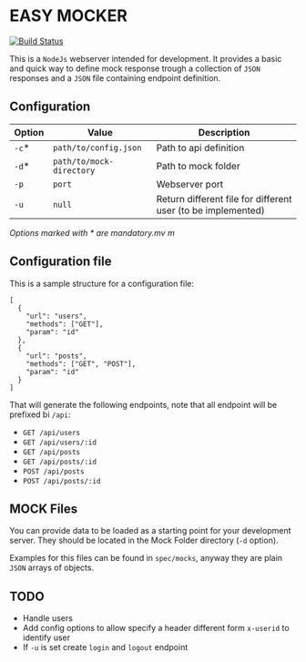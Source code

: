 # EASY MOCKER

[![Build Status](https://travis-ci.org/teone/easy-mocker.svg?branch=master)](https://travis-ci.org/teone/easy-mocker)

This is a `NodeJs` webserver intended for development. It provides a basic and quick way to define mock response trough a collection of `JSON` responses and a `JSON` file containing endpoint definition.

## Configuration

| Option | Value | Description |
| ------ | ----- | ----------- |
| `-c`*  | `path/to/config.json` | Path to api definition |
| `-d`*  | `path/to/mock-directory` | Path to mock folder |
| `-p`   | `port` | Webserver port |
| `-u`   | `null` | Return different file for different user (to be implemented) |

 _Options marked with * are mandatory.mv m_

## Configuration file

This is a sample structure for a configuration file:

```
[
  {
    "url": "users",
    "methods": ["GET"],
    "param": "id"
  },
  {
    "url": "posts",
    "methods": ["GET", "POST"],
    "param": "id"
  }
]
```

That will generate the following endpoints, note that all endpoint will be prefixed bi `/api`:

- `GET /api/users`
- `GET /api/users/:id`
- `GET /api/posts`
- `GET /api/posts/:id`
- `POST /api/posts`
- `POST /api/posts/:id`

## MOCK Files

You can provide data to be loaded as a starting point for your development server. They should be located in the Mock Folder directory (`-d` option).

Examples for this files can be found in `spec/mocks`, anyway they are plain `JSON` arrays of objects.

## TODO

- Handle users
- Add config options to allow specify a header different form `x-userid` to identify user
- If `-u` is set create `login` and `logout` endpoint


